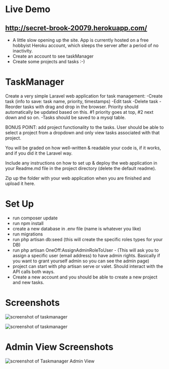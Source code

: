 # Live Demo 
http://secret-brook-20079.herokuapp.com/
-
  - A little slow opening up the site. App is currently hosted on a free hobbyist Heroku account, which sleeps the server after a period of no inactivity. 
  - Create an account to see taskManager
  - Create some projects and tasks :-)

# TaskManager

Create a very simple Laravel web application for task management: -Create task (info to save: task name, priority, timestamps) -Edit task -Delete task -Reorder tasks with drag and drop in the browser. Priority should automatically be updated based on this. #1 priority goes at top, #2 next down and so on. -Tasks should be saved to a mysql table.

BONUS POINT: add project functionality to the tasks. User should be able to select a project from a dropdown and only view tasks associated with that project.

You will be graded on how well-written & readable your code is, if it works, and if you did it the Laravel way.

Include any instructions on how to set up & deploy the web application in your Readme.md file in the project directory (delete the default readme).

Zip up the folder with your web application when you are finished and upload it here.


# Set Up

  - run composer update
  - run npm install
  - create a new database in .env file (name is whatever you like)
  - run migrations
  - run php artisan db:seed (this will create the specific roles types for your DB)
  - run php artisan OneOff:AssignAdminRoleToUser - (This will ask you to assign a specific user (email address) to have      admin rights. Basically if you want to grant yourself admin so you can see the admin page)
  - project can start with php artisan serve or valet. Should interact with the API calls both ways.
  - Create a new account and you should be able to create a new project and new tasks.

# Screenshots
<img src="https://res.cloudinary.com/duzsc1kx7/image/upload/v1592135979/Screenshots/TaskManagerScreenshot4.png"
     alt="screenshot of taskmanager" />
     
<img src="https://res.cloudinary.com/duzsc1kx7/image/upload/v1591272520/Screenshots/TaskManagerScreenshot3.png"
     alt="screenshot of taskmanager" />
     
# Admin View Screenshots  
<img src="https://res.cloudinary.com/duzsc1kx7/image/upload/v1592136111/Screenshots/TaskManagerScreenshot5.png"
    alt="screenshot of Taskmanager Admin View" />
     
